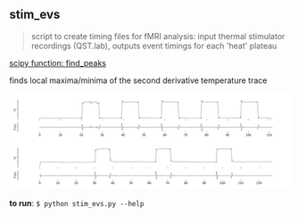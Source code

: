 ## stim_evs
> script to create timing files for fMRI analysis: input thermal stimulator recordings (QST.lab), outputs event timings for each 'heat' plateau

[scipy function: find_peaks](https://docs.scipy.org/doc/scipy/reference/generated/scipy.signal.find_peaks.html) 

finds local maxima/minima of the second derivative temperature trace

![](ex_fig.png)

**to run**: `$ python stim_evs.py --help`
